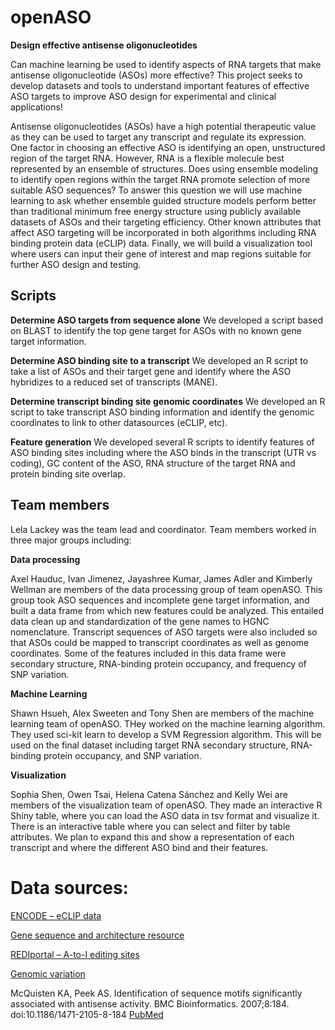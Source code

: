 # openASO

**Design effective antisense oligonucleotides**

Can machine learning be used to identify aspects of RNA targets that make antisense oligonucleotide (ASOs) more effective? This project seeks to develop datasets and tools to understand important features of effective ASO targets to improve ASO design for experimental and clinical applications!

Antisense oligonucleotides (ASOs) have a high potential therapeutic value as they can be used to target any transcript and regulate its expression. One factor in choosing an effective ASO is identifying an open, unstructured region of the target RNA. However, RNA is a flexible molecule best represented by an ensemble of structures.  Does using ensemble modeling to identify open regions within the target RNA promote selection of more suitable ASO sequences? To answer this question we will use machine learning to ask whether ensemble guided structure models perform better than traditional minimum free energy structure using publicly available datasets of ASOs and their targeting efficiency. Other known attributes that affect ASO targeting will be incorporated in both algorithms including RNA binding protein data (eCLIP) data.  Finally, we will build a visualization tool where users can input their gene of interest and map regions suitable for further ASO design and testing.

## Scripts

**Determine ASO targets from sequence alone**
We developed a script based on BLAST to identify the top gene target for ASOs with no known gene target information.

**Determine ASO binding site to a transcript**
We developed an R script to take a list of ASOs and their target gene and identify where the ASO hybridizes to a reduced set of transcripts (MANE).

**Determine transcript binding site genomic coordinates**
We developed an R script to take transcript ASO binding information and identify the genomic coordinates to link to other datasources (eCLIP, etc).

**Feature generation**
We developed several R scripts to identify features of ASO binding sites including where the ASO binds in the transcript (UTR vs coding), GC content of the ASO, RNA structure of the target RNA and protein binding site overlap. 

## Team members

Lela Lackey was the team lead and coordinator. Team members worked in three major groups including:

**Data processing**

Axel Hauduc, Ivan Jimenez, Jayashree Kumar, James Adler and Kimberly Wellman are members of the data processing group of team openASO. This group took ASO sequences and incomplete gene target information, and built a data frame from which new features could be analyzed. This entailed data clean up and standardization of the gene names to HGNC nomenclature. Transcript sequences of ASO targets were also included so that ASOs could be mapped to transcript coordinates as well as genome coordinates. Some of the features included in this data frame were secondary structure, RNA-binding protein occupancy, and frequency of SNP variation.

**Machine Learning**

Shawn Hsueh, Alex Sweeten and Tony Shen are members of the machine learning team of openASO. THey worked on the machine learning algorithm. They used sci-kit learn to develop a SVM Regression algorithm. This will be used on the final dataset including target RNA secondary structure, RNA-binding protein occupancy, and SNP variation.

**Visualization**

Sophia Shen, Owen Tsai, Helena Catena Sánchez and Kelly Wei are members of the visualization team of openASO. They made an interactive R Shiny table, where you can load the ASO data in tsv format and visualize it. There is an interactive table where you can select and filter by table attributes. We plan to expand this and show a representation of each transcript and where the different ASO bind and their features.


# Data sources:

[ENCODE – eCLIP data](https://www.encodeproject.org/eclip/)

[Gene sequence and architecture resource](http://genome.ucsc.edu/cgi-bin/hgTables?command=start)

[REDIportal – A-to-I editing sites](http://srv00.recas.ba.infn.it/atlas/)

[Genomic variation](https://www.ncbi.nlm.nih.gov/snp/)

McQuisten KA, Peek AS. Identification of sequence motifs significantly associated with antisense activity. BMC Bioinformatics. 2007;8:184. doi:10.1186/1471-2105-8-184 [PubMed](https://www.ncbi.nlm.nih.gov/pubmed/17555590)
